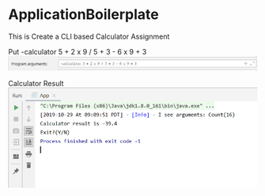 # ApplicationBoilerplate
This is Create a CLI based Calculator Assignment

Put -calculator 5 + 2 x 9 / 5 + 3 - 6 x 9 + 3
![Alt text](gitREADMEImg/calculatorArg.png?raw=true "-runtest 5")

Calculator Result
![Alt text](gitREADMEImg/CalculatorResult.png?raw=true "-runtest 5")

